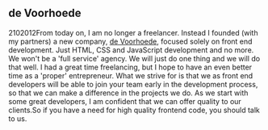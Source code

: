 <article><h1>de Voorhoede</h1><time><span class="day">2</span><span class="month">10</span><span class="year">2012</span></time>From today on, I am no longer a freelancer. Instead I founded (with my partners) a new company, <a href="http://voorhoede.nl">de Voorhoede</a>, focused solely on front end development. Just HTML, CSS and JavaScript development and no more. We won't be a 'full service' agency. We will just do one thing and we will do that well. I had a great time freelancing, but I hope to have an even better time as a 'proper' entrepreneur. What we strive for is that we as front end developers will be able to join your team early in the development process, so that we can make a difference in the projects we do. As we start with some great developers, I am confident that we can offer quality to our clients.So if you have a need for high quality frontend code, you should talk to us.</article>